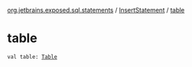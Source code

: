 [org.jetbrains.exposed.sql.statements](../index.md) / [InsertStatement](index.md) / [table](.)

# table

`val table: `[`Table`](../../org.jetbrains.exposed.sql/-table/index.md)